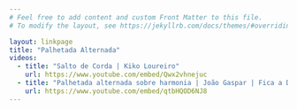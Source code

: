 ```yaml
---
# Feel free to add content and custom Front Matter to this file.
# To modify the layout, see https://jekyllrb.com/docs/themes/#overriding-theme-defaults

layout: linkpage
title: "Palhetada Alternada"
videos:
  - title: "Salto de Corda | Kiko Loureiro"
    url: https://www.youtube.com/embed/Qwx2vhnejuc
  - title: "Palhetada alternada sobre harmonia | João Gaspar | Fica a Dica"
    url: https://www.youtube.com/embed/qtbHQOD6NJ8
---
```

